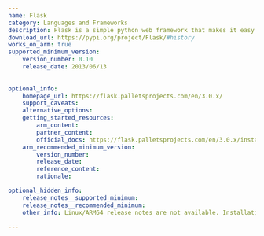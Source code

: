 ```yaml
---
name: Flask
category: Languages and Frameworks
description: Flask is a simple python web framework that makes it easy to build and expand web applications. It's designed to be flexible and straightforward, so users can start small and grow the project as needed.
download_url: https://pypi.org/project/Flask/#history
works_on_arm: true
supported_minimum_version:
    version_number: 0.10
    release_date: 2013/06/13
 
 
optional_info:
    homepage_url: https://flask.palletsprojects.com/en/3.0.x/
    support_caveats:
    alternative_options:
    getting_started_resources:
        arm_content:
        partner_content:
        official_docs: https://flask.palletsprojects.com/en/3.0.x/installation/
    arm_recommended_minimum_version:
        version_number:
        release_date:
        reference_content:
        rationale:

optional_hidden_info:
    release_notes__supported_minimum:
    release_notes__recommended_minimum:
    other_info: Linux/ARM64 release notes are not available. Installation is verified using "pip3 install flask".

---
```

